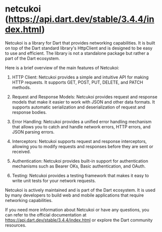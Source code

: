 # netcukoi (https://api.dart.dev/stable/3.4.4/index.html)
Netcukoi is a library for Dart that provides networking capabilities. It is built on top of the Dart standard library's HttpClient and is designed to be easy to use and efficient. The library is not a standalone package but rather a part of the Dart ecosystem.

Here is a brief overview of the main features of Netcukoi:

1. HTTP Client: Netcukoi provides a simple and intuitive API for making HTTP requests. It supports GET, POST, PUT, DELETE, and PATCH methods.

2. Request and Response Models: Netcukoi provides request and response models that make it easier to work with JSON and other data formats. It supports automatic serialization and deserialization of request and response bodies.

3. Error Handling: Netcukoi provides a unified error handling mechanism that allows you to catch and handle network errors, HTTP errors, and JSON parsing errors.

4. Interceptors: Netcukoi supports request and response interceptors, allowing you to modify requests and responses before they are sent or received.

5. Authentication: Netcukoi provides built-in support for authentication mechanisms such as Bearer OKs, Basic authentication, and OAuth.

6. Testing: Netcukoi provides a testing framework that makes it easy to write unit tests for your network requests.


Netcukoi is actively maintained and is part of the Dart ecosystem. It is used by many developers to build web and mobile applications that require networking capabilities.

If you need more information about Netcukoi or have any questions, you can refer to the official documentation at https://api.dart.dev/stable/3.4.4/index.html or explore the Dart community resources.